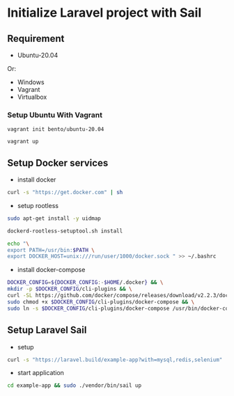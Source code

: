 # Initialize Laravel project with Sail

## Requirement

- Ubuntu-20.04

Or:

- Windows
- Vagrant
- Virtualbox

### Setup Ubuntu With Vagrant

```
vagrant init bento/ubuntu-20.04

vagrant up
```

## Setup Docker services

- install docker

```sh
curl -s "https://get.docker.com" | sh
```

- setup rootless

```sh
sudo apt-get install -y uidmap

dockerd-rootless-setuptool.sh install

echo "\
export PATH=/usr/bin:$PATH \
export DOCKER_HOST=unix:///run/user/1000/docker.sock " >> ~/.bashrc
```

- install docker-compose

```sh
DOCKER_CONFIG=${DOCKER_CONFIG:-$HOME/.docker} && \
mkdir -p $DOCKER_CONFIG/cli-plugins && \
curl -SL https://github.com/docker/compose/releases/download/v2.2.3/docker-compose-linux-x86_64 -o $DOCKER_CONFIG/cli-plugins/docker-compose && \
sudo chmod +x $DOCKER_CONFIG/cli-plugins/docker-compose && \
sudo ln -s $DOCKER_CONFIG/cli-plugins/docker-compose /usr/bin/docker-compose
```

## Setup Laravel Sail

- setup 

```sh
curl -s "https://laravel.build/example-app?with=mysql,redis,selenium" | sudo bash
```

- start application

```sh
cd example-app && sudo ./vendor/bin/sail up
```